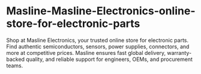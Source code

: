 # Masline-Masline-Electronics-online-store-for-electronic-parts
Shop at Masline Electronics, your trusted online store for electronic parts. Find authentic semiconductors, sensors, power supplies, connectors, and more at competitive prices. Masline ensures fast global delivery, warranty-backed quality, and reliable support for engineers, OEMs, and procurement teams.
